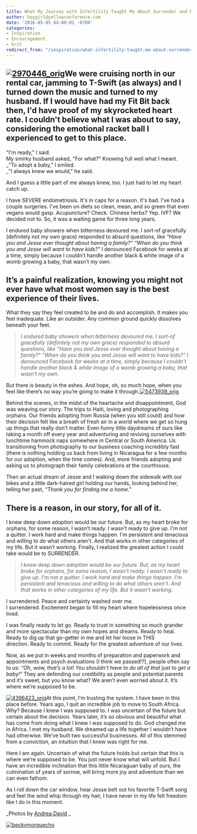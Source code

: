 ```yaml
---
title: What My Journey with Infertility Taught Me About Surrender and Freedom
author: heygirl@yellowconference.com
date: '2016-05-05 04:00:02 -0700'
categories:
- Inspiration
- Encouragement
- Grit
redirect_from: "/inspiration/what-infertility-taught-me-about-surrender-and-freedom/"
---
```


## [![2970446_orig](https://s3.amazonaws.com/yellow-files/blog/2016/04/2970446_orig.jpg)](https://s3.amazonaws.com/yellow-files/blog/2016/04/2970446_orig.jpg)We were cruising north in our rental car, jamming to T-Swift (as always) and I turned down the music and turned to my husband. If I would have had my Fit Bit back then, I'd have proof of my skyrocketed heart rate. I couldn't believe what I was about to say, considering the emotional racket ball I experienced to get to this place.

"I'm ready," I said.  
My smirky husband asked, "For what?" Knowing full well what I meant.  
_"To adopt a baby," I smiled.  
_"I always knew we would," he said.

And I guess a little part of me always knew, too. I just had to let my heart catch up.

I have SEVERE endometriosis. It's in caps for a reason. It's bad. I've had a couple surgeries. I've been on diets so clean, mean, and so green that even vegans would gasp. Acupuncture? Check. Chinese herbs? Yep. IVF? We decided not to. So, it was a waiting game for three long years.

I endured baby showers when bitterness devoured me. I sort-of gracefully (definitely not my own grace) responded to absurd questions, like _“Have you and Jesse ever thought about having a family?” “When do you think you and Jesse will want to have kids?"_ I denounced Facebook for weeks at a time, simply because I couldn’t handle another black & white image of a womb growing a baby, that wasn’t my own.

## It’s a painful realization, knowing you might not ever have what most women say is the best experience of their lives.

What they say they feel created to be and do and accomplish. It makes you feel inadequate. Like an outsider. Any common ground quickly dissolves beneath your feet.

> _I endured baby showers when bitterness devoured me. I sort-of gracefully (definitely not my own grace) responded to absurd questions, like “Have you and Jesse ever thought about having a family?” “When do you think you and Jesse will want to have kids?" I denounced Facebook for weeks at a time, simply because I couldn’t handle another black & white image of a womb growing a baby, that wasn’t my own._

But there is beauty in the ashes. And hope, oh, so much hope, when you feel like there’s no way you’re going to make it through.[![5473939_orig](https://s3.amazonaws.com/yellow-files/blog/2016/04/5473939_orig.jpg)](https://s3.amazonaws.com/yellow-files/blog/2016/04/5473939_orig.jpg)

Behind the scenes, in the midst of the heartache and disappointment, God was weaving our story. The trips to Haiti, loving and photographing orphans. Our friends adopting from Russia (when you still could) and how their decision felt like a breath of fresh air in a world where we get so hung up things that really don’t matter. Even funny little daydreams of ours like taking a month off every year and adventuring and reviving ourselves with lunchtime hammock naps somewhere in Central or South America. Us transitioning from photography to our business coaching incredibly fast (there is nothing holding us back from living in Nicaragua for a few months for our adoption, when the time comes). And, more friends adopting and asking us to photograph their family celebrations at the courthouse.

Then an actual dream of Jesse and I walking down the sidewalk with our bikes and a little dark-haired girl holding our hands, looking behind her, telling her past, _“Thank you for finding me a home."_

## There is a reason, in our story, for all of it.

I knew deep down adoption would be our future. But, as my heart broke for orphans, for some reason, I wasn’t ready. I wasn't ready to give up. I'm not a quitter. I work hard and make things happen. I'm persistent and tenacious and willing to do what others aren't. And that works in other categories of my life. But it wasn’t working. Finally, I realized the greatest action I could take would be to SURRENDER.

> _I knew deep down adoption would be our future. But, as my heart broke for orphans, for some reason, I wasn’t ready. I wasn't ready to give up. I'm not a quitter. I work hard and make things happen. I'm persistent and tenacious and willing to do what others aren't. And that works in other categories of my life. But it wasn’t working._

I surrendered. Peace and certainty washed over me.  
I surrendered. Excitement began to fill my heart where hopelessness once lived.

I was finally ready to let go. Ready to trust in something so much grander and more spectacular than my own hopes and dreams. Ready to heal. Ready to dig up that go-getter in me and let her loose in THIS direction. Ready to commit. Ready for the greatest adventure of our lives.

Now, as we put in weeks and months of preparation and paperwork and appointments and psych evaluations (I think we passed!?), people often say to us: _“Oh, wow, that’s a lot! You shouldn’t have to do all of that just to get a baby!”_ They are defending our credibility as people and potential parents and it’s sweet, but you know what? We aren’t even worried about it. It’s where we’re supposed to be.

[![4396423_orig](https://s3.amazonaws.com/yellow-files/blog/2016/04/4396423_orig.jpg)](https://s3.amazonaws.com/yellow-files/blog/2016/04/4396423_orig.jpg)At this point, I’m trusting the system. I have been in this place before. Years ago, I quit an incredible job to move to South Africa. Why? Because I knew I was supposed to. I was uncertain of the future but certain about the decision. Years later, it’s so obvious and beautiful what has come from doing what I knew I was supposed to do. God changed me in Africa. I met my husband. We dreamed up a life together I wouldn’t have had otherwise. We’ve built two successful businesses. All of this stemmed from a conviction, an intuition that I knew was right for me.

Here I am again. Uncertain of what the future holds but certain that this is where we’re supposed to be. You just never know what will unfold. But I have an incredible inclination that this little Nicaraguan baby of ours, the culmination of years of sorrow, will bring more joy and adventure than we can even fathom.

As I roll down the car window, hear Jesse belt out his favorite T-Swift song and feel the wind whip through my hair, I have never in my life felt freedom like I do in this moment.

_Photos by [Andrea David](http://andreadavidoc.com/2/post/2015/10/jewel-ellison-engaged.html) _

[![beckymorquecho](https://s3.amazonaws.com/yellow-files/blog/2016/03/beckymorquecho.jpg)](http://idealustlife.com/)
